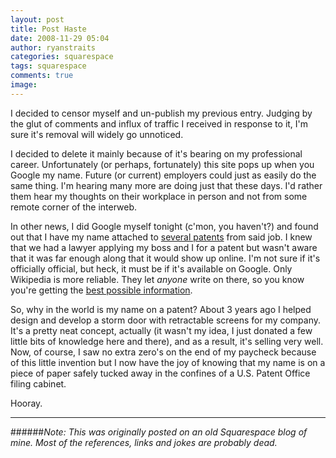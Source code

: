 ```yaml
---
layout: post
title: Post Haste
date: 2008-11-29 05:04
author: ryanstraits
categories: squarespace
tags: squarespace
comments: true
image:
---
```


I decided to censor myself and un-publish my previous entry. Judging by the glut of comments and influx of traffic I received in response to it, I'm sure it's removal will widely go unnoticed.

I decided to delete it mainly because of it's bearing on my professional career. Unfortunately (or perhaps, fortunately) this site pops up when you Google my name. Future (or current) employers could just as easily do the same thing. I'm hearing many more are doing just that these days. I'd rather them hear my thoughts on their workplace in person and not from some remote corner of the interweb.

In other news, I did Google myself tonight (c'mon, you haven't?) and found out that I have my name attached to <a href="http://www.faqs.org/patents/inv/142941">several patents</a> from said job. I knew that we had a lawyer applying my boss and I for a patent but wasn't aware that it was far enough along that it would show up online. I'm not sure if it's officially official, but heck, it must be if it's available on Google. Only Wikipedia is more reliable. They let *anyone* write on there, so you know you're getting the <a href="http://www.youtube.com/watch?V=srlxz5w8lts">best possible information</a>.

So, why in the world is my name on a patent? About 3 years ago I helped design and develop a storm door with retractable screens for my company. It's a pretty neat concept, actually (it wasn't my idea, I just donated a few little bits of knowledge here and there), and as a result, it's selling very well. Now, of course, I saw no extra zero's on the end of my paycheck because of this little invention but I now have the joy of knowing that my name is on a piece of paper safely tucked away in the confines of a U.S. Patent Office filing cabinet.

Hooray.

---

######*Note: This was originally posted on an old Squarespace blog of mine. Most of the references, links and jokes are probably dead.*
